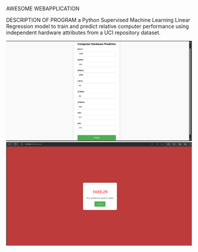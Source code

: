 
AWESOME WEBAPPLICATION

DESCRIPTION OF PROGRAM
a Python Supervised Machine Learning Linear Regression model to train and predict relative computer performance using independent hardware attributes from a UCI repository dataset.







![alt text](<Screenshot (166).png>)
![alt text](<Screenshot (167).png>)